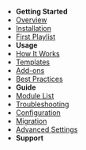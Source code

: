 - **Getting Started**
- [Overview](/)
- [Installation](/install.md)
- [First Playlist](/first-playlist.md)
- **Usage**
- [How It Works](/details.md)
- [Templates](/template.md)
- [Add-ons](/addon.md)
- [Best Practices](/best-practices.md)
- **Guide**
- [Module List](/reference/index.md)
- [Troubleshooting](/errors.md)
- [Configuration](/config.md)
- [Migration](/migrate.md)
- [Advanced Settings](/advanced.md)
- **Support**
